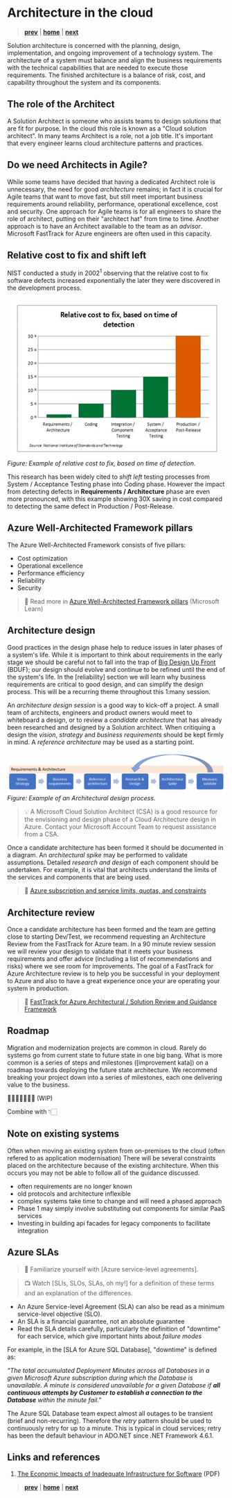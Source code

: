 # Architecture in the cloud

> **[prev]** | **[home]**  | **[next]**

Solution architecture is concerned with the planning, design, implementation, and ongoing improvement of a technology system. The architecture of a system must balance and align the business requirements with the technical capabilities that are needed to execute those requirements. The finished architecture is a balance of risk, cost, and capability throughout the system and its components.

## The role of the Architect

A Solution Architect is someone who assists teams to design solutions that are fit for purpose. In the cloud this role is known as a "Cloud solution architect". In many teams Architect is a role, not a job title. It's important that every engineer learns cloud architecture patterns and practices.

## Do we need Architects in Agile?

While some teams have decided that having a dedicated Architect role is unnecessary, the need for good _architecture_ remains; in fact it is crucial for Agile teams that want to move fast, but still meet important business requirements around reliability, performance, operational excellence, cost and security. One approach for Agile teams is for all engineers to share the role of architect, putting on their "architect hat" from time to time. Another approach is to have an Architect available to the team as an _advisor_. Microsoft FastTrack for Azure engineers are often used in this capacity.

## Relative cost to fix and shift left

NIST conducted a study in 2002<sup>1</sup> observing that the relative cost to fix software defects increased exponentially the later they were discovered in the development process.

![Chart showing the relative cost to fix, based on time of detection](./images/relative-cost-to-fix.png) <br/>_Figure: Example of relative cost to fix, based on time of detection._

This research has been widely cited to _shift left_ testing processes from System / Acceptance Testing phase into Coding phase. However the impact from detecting defects in **Requirements / Architecture** phase are even more pronounced, with this example showing 30X saving in cost compared to detecting the same defect in Production / Post-Release.

## Azure Well-Architected Framework pillars

The Azure Well-Architected Framework consists of five pillars:

* Cost optimization
* Operational excellence
* Performance efficiency
* Reliability
* Security

> 📖 Read more in [Azure Well-Architected Framework pillars] (Microsoft Learn)

## Architecture design

Good practices in the design phase help to reduce issues in later phases of a system's life. While it is important to think about requirements in the early stage we should be careful not to fall into the trap of [Big Design Up Front] (BDUF); our design should evolve and continue to be refined until the end of the system's life. In the [reliability] section we will learn why business requirements are critical to good design, and can simplify the design process. This will be a recurring theme throughout this 1:many session.

An _architecture design session_ is a good way to kick-off a project. A small team of architects, engineers and product owners would meet to whiteboard a design, or to review a _candidate architecture_ that has already been researched and designed by a Solution architect. When critiquing a design the _vision_, _strategy_ and _business requirements_ should be kept firmly in mind. A _reference architecture_ may be used as a starting point.  

![Flow chart showing an example of an Architectural design process](./images/architecture-design-process-example.png) <br/>_Figure: Example of an Architectural design process._

> 💡 A Microsoft Cloud Solution Architect (CSA) is a good resource for the envisioning and design phase of a Cloud Architecture design in Azure. Contact your Microsoft Account Team to request assistance from a CSA.

Once a candidate architecture has been formed it should be documented in a diagram. An _architectural spike_ may be performed to validate assumptions. Detailed _research and design_ of each component should be undertaken. For example, it is vital that architects understand the limits of the services and components that are being used.

> 📖 [Azure subscription and service limits, quotas, and constraints]


## Architecture review

Once a candidate architecture has been formed and the team are getting close to starting Dev/Test, we recommend requesting an Architecture Review from the FastTrack for Azure team. In a 90 minute review session we will review your design to validate that it meets your business requirements and offer advice (including a list of recommendations and risks) where we see room for improvements. The goal of a FastTrack for Azure Architecture review is to help you be successful in your deployment to Azure and also to have a great experience once your are operating your system in production.

> 📖 [FastTrack for Azure Architectural / Solution Review and Guidance Framework]

## Roadmap

Migration and modernization projects are common in cloud. Rarely do systems go from current state to future state in one big bang. What is more common is a series of steps and milestones ([improvement kata]) on a roadmap towards deploying the future state architecture. We recommend breaking your project down into a series of milestones, each one delivering value to the business.

👷🏻‍♀️🚧👷🏻‍♂️ (WIP)

Combine with 👇🏻

## Note on existing systems
Often when moving an existing system from on-premises to the cloud (often refered to as application modernisation) There will be several constraints placed on the architecture because of the existing architecture. When this occurs you may not be able to follow all of the guidance discussed.

* often requirements are no longer known
* old protocols and architecture inflexible
* complex systems take time to change and will need a phased approach
* Phase 1 may simply involve substituting out components for similar PaaS services
* Investing in building api facades for legacy components to facilitate integration

## Azure SLAs

> 📖 Familiarize yourself with [Azure service-level agreements].

> 📺 Watch [SLIs, SLOs, SLAs, oh my!] for a definition of these terms and an explanation of the differences.

* An Azure Service-level Agreement (SLA) can also be read as a minimum service-level objective (SLO).
* An SLA is a financial guarantee, not an absolute guarantee
* Read the SLA details carefully, particularly the definition of "downtime" for each service, which give important hints about _failure modes_

For example, in the [SLA for Azure SQL Database], "downtime" is defined as:

_"The total accumulated Deployment Minutes across all Databases in a given Microsoft Azure subscription during which the Database is unavailable. A minute is considered unavailable for a given Database if **all continuous attempts by Customer to establish a connection to the Database** within the minute fail."_

The Azure SQL Database team expect almost all outages to be transient (brief and non-recurring). Therefore the _retry_ pattern should be used to continuously retry for up to a minute. This is typical in cloud services; retry has been the default behaviour in ADO.NET since .NET Framework 4.6.1.

## Links and references

1. [The Economic Impacts of Inadequate Infrastructure for Software] (PDF)

> **[prev]** | **[home]**  | **[next]**

[prev]:/azure-architecture-center.md
[home]:/README.md
[next]:./cloud-fundamentals.md
[Big Design Up Front]:https://en.wikipedia.org/wiki/Big_Design_Up_Front
[Azure Well-Architected Framework pillars]:https://docs.microsoft.com/en-us/learn/modules/azure-well-architected-introduction/2-pillars
[Azure subscription and service limits, quotas, and constraints]:https://docs.microsoft.com/en-us/azure/azure-resource-manager/management/azure-subscription-service-limits
[FastTrack for Azure Architectural / Solution Review and Guidance Framework]:https://github.com/Azure/fta-architecturalreview/blob/master/articles/introduction.md
[The Economic Impacts of Inadequate Infrastructure for Software]:https://www.nist.gov/system/files/documents/director/planning/report02-3.pdf
